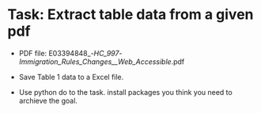 # Task: Extract table data from a given pdf

- PDF file: E03394848_-_HC_997_-_Immigration_Rules_Changes__Web_Accessible_.pdf

- Save Table 1 data to a Excel file.

- Use python do to the task. install packages you think you need to archieve the goal.

